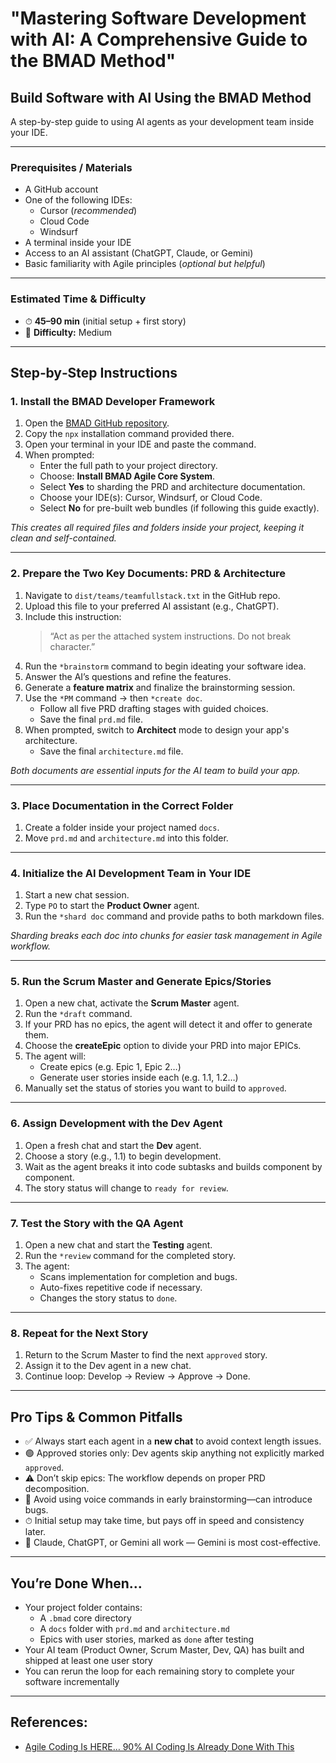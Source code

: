 # "Mastering Software Development with AI: A Comprehensive Guide to the BMAD Method"

## Build Software with AI Using the BMAD Method  
A step-by-step guide to using AI agents as your development team inside your IDE.

---

### Prerequisites / Materials

- A GitHub account
- One of the following IDEs:
  - Cursor (*recommended*)
  - Cloud Code
  - Windsurf
- A terminal inside your IDE
- Access to an AI assistant (ChatGPT, Claude, or Gemini)
- Basic familiarity with Agile principles (*optional but helpful*)

---

### Estimated Time & Difficulty

- ⏱ **45–90 min** (initial setup + first story)
- 🧠 **Difficulty:** Medium

---

## Step‑by‑Step Instructions

### 1. Install the BMAD Developer Framework

1. Open the [BMAD GitHub repository](https://github.com/bmadcode/bmad).
2. Copy the `npx` installation command provided there.
3. Open your terminal in your IDE and paste the command.
4. When prompted:
   - Enter the full path to your project directory.
   - Choose: **Install BMAD Agile Core System**.
   - Select **Yes** to sharding the PRD and architecture documentation.
   - Choose your IDE(s): Cursor, Windsurf, or Cloud Code.
   - Select **No** for pre-built web bundles (if following this guide exactly).

*This creates all required files and folders inside your project, keeping it clean and self-contained.*

---

### 2. Prepare the Two Key Documents: PRD & Architecture

1. Navigate to `dist/teams/teamfullstack.txt` in the GitHub repo.
2. Upload this file to your preferred AI assistant (e.g., ChatGPT).
3. Include this instruction:  
   > “Act as per the attached system instructions. Do not break character.”
4. Run the `*brainstorm` command to begin ideating your software idea.
5. Answer the AI’s questions and refine the features.
6. Generate a **feature matrix** and finalize the brainstorming session.
7. Use the `*PM` command → then `*create doc`.
   - Follow all five PRD drafting stages with guided choices.
   - Save the final `prd.md` file.
8. When prompted, switch to **Architect** mode to design your app's architecture.
   - Save the final `architecture.md` file.

*Both documents are essential inputs for the AI team to build your app.*

---

### 3. Place Documentation in the Correct Folder

1. Create a folder inside your project named `docs`.
2. Move `prd.md` and `architecture.md` into this folder.

---

### 4. Initialize the AI Development Team in Your IDE

1. Start a new chat session.
2. Type `PO` to start the **Product Owner** agent.
3. Run the `*shard doc` command and provide paths to both markdown files.

*Sharding breaks each doc into chunks for easier task management in Agile workflow.*

---

### 5. Run the Scrum Master and Generate Epics/Stories

1. Open a new chat, activate the **Scrum Master** agent.
2. Run the `*draft` command.
3. If your PRD has no epics, the agent will detect it and offer to generate them.
4. Choose the **createEpic** option to divide your PRD into major EPICs.
5. The agent will:
   - Create epics (e.g. Epic 1, Epic 2…)
   - Generate user stories inside each (e.g. 1.1, 1.2…)
6. Manually set the status of stories you want to build to `approved`.

---

### 6. Assign Development with the Dev Agent

1. Open a fresh chat and start the **Dev** agent.
2. Choose a story (e.g., 1.1) to begin development.
3. Wait as the agent breaks it into code subtasks and builds component by component.
4. The story status will change to `ready for review`.

---

### 7. Test the Story with the QA Agent

1. Open a new chat and start the **Testing** agent.
2. Run the `*review` command for the completed story.
3. The agent:
   - Scans implementation for completion and bugs.
   - Auto-fixes repetitive code if necessary.
   - Changes the story status to `done`.

---

### 8. Repeat for the Next Story

1. Return to the Scrum Master to find the next `approved` story.
2. Assign it to the Dev agent in a new chat.
3. Continue loop: Develop → Review → Approve → Done.

---

## Pro Tips & Common Pitfalls

- ✅ Always start each agent in a **new chat** to avoid context length issues.
- 🟢 Approved stories only: Dev agents skip anything not explicitly marked `approved`.
- ⚠ Don’t skip epics: The workflow depends on proper PRD decomposition.
- 🛑 Avoid using voice commands in early brainstorming—can introduce bugs.
- ⏱ Initial setup may take time, but pays off in speed and consistency later.
- 🤖 Claude, ChatGPT, or Gemini all work — Gemini is most cost-effective.

---

## You’re Done When…

- Your project folder contains:
  - A `.bmad` core directory
  - A `docs` folder with `prd.md` and `architecture.md`
  - Epics with user stories, marked as `done` after testing
- Your AI team (Product Owner, Scrum Master, Dev, QA) has built and shipped at least one user story
- You can rerun the loop for each remaining story to complete your software incrementally

---
## References:
 - [Agile Coding Is HERE… 90% AI Coding Is Already Done With This](https://www.youtube.com/watch?v=fD8NLPU0WYU&list=PLqSlRNst2NtmOrmU1RyEvJYIyb7eRa22s&index=41&t=304s)